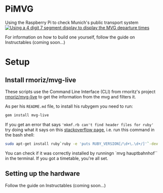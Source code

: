 # PiMVG
Using the Raspberry Pi to check Munich's public transport system
[![Using a 4 digit 7 segment display to display the MVG departure times](https://i.ytimg.com/vi/vvEPnLYukYQ/hqdefault.jpg)](https://www.youtube.com/embed/vvEPnLYukYQ?autoplay=1 "Using a 4 digit 7 segment display to display the MVG departure times")

For information on how to build one yourself, follow the guide on Instructables (coming soon...)

# Setup
## Install rmoriz/mvg-live
These scripts use the Command Line Interface (CLI) from rmoritz's project [rmoriz/mvg-live](https://github.com/rmoriz/mvg-live#mvg-live)
to get the information from the mvg and filters it.

As per his `README.md` file, to install his rubygem you need to run:
```bash
gem install mvg-live
```
If you get an error that says ``'mkmf.rb can't find header files for ruby'`` try doing what it says on this [stackoverflow page](https://stackoverflow.com/questions/20559255/error-while-installing-json-gem-mkmf-rb-cant-find-header-files-for-ruby), i.e. run this command in the bash shell:
```bash
sudo apt-get install ruby`ruby -e 'puts RUBY_VERSION[/\d+\.\d+/]'`-dev
```

You can check if it was correctly installed by runningn `mvg hauptbahnhof`` in the terminal. If you got a timetable, you're all set.

## Setting up the hardware
Follow the guide on Instructables (coming soon...)
